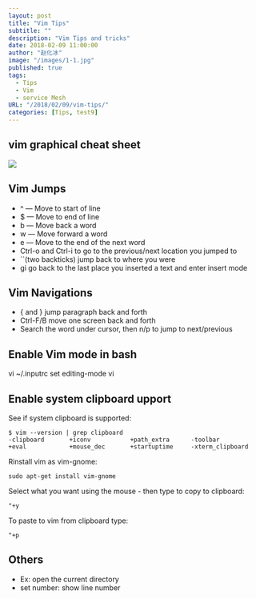 ```yaml
---
layout: post
title: "Vim Tips"
subtitle: ""
description: "Vim Tips and tricks"
date: 2018-02-09 11:00:00
author: "赵化冰"
image: "/images/1-1.jpg"
published: true
tags:
  - Tips
  - Vim
  - service Mesh
URL: "/2018/02/09/vim-tips/"
categories: [Tips, test9]
---
```


## vim graphical cheat sheet

![](//img/2018-02-09-vim-tips/vi-vim-cheat-sheet.svg)

<!--more-->

## Vim Jumps

- ^ — Move to start of line
- $ — Move to end of line
- b — Move back a word
- w — Move forward a word
- e — Move to the end of the next word
- Ctrl-o and Ctrl-i to go to the previous/next location you jumped to
- ``(two backticks) jump back to where you were
- gi go back to the last place you inserted a text and enter insert mode

## Vim Navigations

- { and } jump paragraph back and forth
- Ctrl-F/B move one screen back and forth
- Search the word under cursor, then n/p to jump to next/previous

## Enable Vim mode in bash

vi ~/.inputrc
set editing-mode vi

## Enable system clipboard upport

See if system clipboard is supported:

```
$ vim --version | grep clipboard
-clipboard       +iconv           +path_extra      -toolbar
+eval            +mouse_dec       +startuptime     -xterm_clipboard
```

Rinstall vim as vim-gnome:

```
sudo apt-get install vim-gnome
```

Select what you want using the mouse - then type to copy to clipboard:

```
"+y
```

To paste to vim from clipboard type:

```
"+p
```

## Others

- Ex: open the current directory
- set number: show line number
